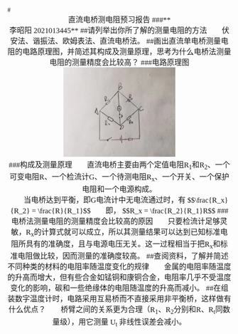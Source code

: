 <font face="宋体" >
#<center><big>直流电桥测电阻预习报告
</font>
<font face="楷体" >
###**<center> 李昭阳 2021013445**
</font>
<font face="宋体" >
##请列举出你所了解的测量电阻的方法
&ensp;&ensp;&ensp;
伏安法、谐振法、欧姆表法、直流电桥法。
##画出直流单电桥测量电阻的电路原理图，并简述其构成及测量原理，思考为什么电桥法测量电阻的测量精度会比较高？
###电路原理图
<center>
<img src="./预习1.jpg" width = 50% >
</center>
###构成及测量原理
&ensp;&ensp;&ensp;
直流电桥主要由两个定值电阻R<sub>1</sub>和R<sub>2</sub>、一个可变电阻R、一个检流计G、一个待测电阻R<sub>x</sub>、一个开关、一个保护电阻和一个电源构成。
<br>
&ensp;&ensp;&ensp;
当电桥达到平衡，即G电流计中无电流通过时，有
$$\frac{R_x}{R_2} = \frac{R}{R_1}$$
&ensp;&ensp;&ensp;
即，
$$R_x = \frac{R_2}{R_1}R$$
###电桥法测量电阻的测量精度会比较高的原因
&ensp;&ensp;&ensp;
只要检流计足够灵敏，R<sub>x</sub>的计算式就可以成立，所以其测量结果可以达到已知标准电阻所具有的准确度，且与电源电压无关。这一过程相当于把R<sub>x</sub>和标准电阻做比较，因而测量的准确度较高。
##查阅资料，了解并简述不同种类的材料的电阻率随温度变化的规律
&ensp;&ensp;&ensp;
金属的电阻率随温度的升高而增大，但有些合金如锰铜和康铜合金，电阻率几乎不受温度变化的影响，碳和一些绝缘体的电阻随温度的升高而减小。
##在组装数字温度计时，电路采用互易桥而不直接采用非平衡桥，这样做有什么优点？
&ensp;&ensp;&ensp;
桥臂之间的关系更为合理（R<sub>1</sub>、R<sub>2</sub>分别和R、R<sub>t</sub>同数量级），用它测量 U<sub>t</sub> 非线性误差会减小。
</font>